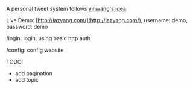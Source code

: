 


A personal tweet system follows [yinwang's idea](http://www.yinwang.org/blog-cn/2016/05/25/my-tweet)

Live Demo: [http://lazyang.com/](http://lazyang.com/), username: demo, password: demo

/login: login, using basic http auth

/config: config website

TODO:
* add pagination
* add topic